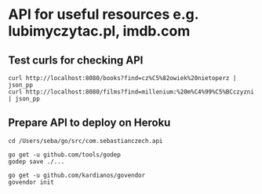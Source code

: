# API for useful resources e.g. lubimyczytac.pl, imdb.com

## Test curls for checking API

```
curl http://localhost:8080/books?find=cz%C5%82owiek%20nietoperz | json_pp
curl http://localhost:8080/films?find=millenium:%20m%C4%99%C5%BCczyzni | json_pp
```

## Prepare API to deploy on Heroku

```
cd /Users/seba/go/src/com.sebastianczech.api

go get -u github.com/tools/godep
godep save ./...

go get -u github.com/kardianos/govendor
govendor init
```
